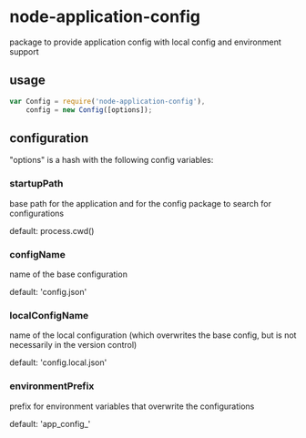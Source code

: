 # node-application-config
package to provide application config with local config and environment support

## usage

```javascript
var Config = require('node-application-config'),
    config = new Config([options]);
```

## configuration

"options" is a hash with the following config variables:

### startupPath
base path for the application and for the config package to search for configurations

default: process.cwd()

### configName
name of the base configuration

default: 'config.json'

### localConfigName
name of the local configuration (which overwrites the base config, but is not necessarily in the version control)

default: 'config.local.json'

### environmentPrefix
prefix for environment variables that overwrite the configurations

default: 'app_config_'